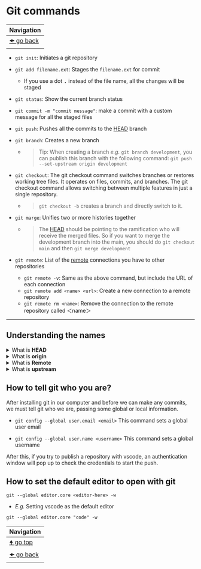 # Git commands

| Navigation                 |
| -------------------------- |
| [🠜 go back](../readme.md) |

- `git init`: Initiates a git repository

- `git add filename.ext`: Stages the `filename.ext` for commit
  - If you use a dot <kbd>.</kbd> instead of the file name, all the changes will be staged

- `git status`: Show the current branch status

- `git commit -m "commit message"`: make a commit with a custom message for all the staged files

- `git push`: Pushes all the commits to the [HEAD](#head) branch

- `git branch`: Creates a new branch

  - > Tip: When creating a branch _e.g._ `git branch development`, you can publish this branch with the following command: `git push --set-upstream origin development`

- `git checkout`: The git checkout command switches branches or restores working tree files. It operates on files, commits, and branches. The git checkout command allows switching between multiple features in just a single repository.
  - > `git checkout -b` creates a branch and directly switch to it.

- `git marge`: Unifies two or more histories together
  - > The [HEAD](#head) should be pointing to the ramification who will receive the merged files. So if you want to merge the development branch into the main, you should do `git checkout main` and then `git merge development`

- `git remote`: List of the [remote](#remote) connections you have to other repositories
  - `git remote -v`: Same as the above command, but include the URL of each connection
  - `git remote add <name> <url>`: Create a new connection to a remote repository
  - `git remote rm <name>`: Remove the connection to the remote repository called ＜name＞

---

## Understanding the names

<details id="head">
<summary>What is <b>HEAD</b></summary>
You can imagine the HEAD as an arrow in a git graph, something like a pointer when you are programming in a low-level language like assembly. The arrow will point to the currently selected branch, thus HEAD means where we are in the project at the moment.
</details>

<details id="origin">
<summary>What is <b>origin</b></summary>
Origin is an alias for the remote repository that the project was originally cloned from.
</details>

<details id="remote">
<summary>What is <b>Remote</b></summary>
The git remote command lets you create, view, and delete connections to other repositories. Remote connections are more like bookmarks rather than direct links inside other repositories. Instead of providing real-time access to another repository, they serve as convenient names that can be used to reference a not-so-convenient URL.
See more <a href="https://www.atlassian.com/git/tutorials/syncing" rel="noopener" target="_blank">in Bitbucket</a>.
</details>

<details id="upstream">
<summary>What is <b>upstream</b></summary>
Upstream refers to the original repo or a branch. For example, when you clone from Github, the remote Github repo is upstream for the cloned local copy.
</details>

## How to tell git who you are?

After installing git in our computer and before we can make any commits, we must tell git who we are, passing some global or local information.

- `git config --global user.email <email>` This command sets a global user email

- `git config --global user.name <username>` This command sets a global username

After this, if you try to publish a repository with vscode, an authentication window will pop up to check the credentials to start the push.

## How to set the default editor to open with git

```git
git --global editor.core <editor-here> -w
```

- _E.g._ Setting vscode as the default editor

```git
git --global editor.core "code" -w
```

| Navigation                 |
| -------------------------- |
| [🠝 go top](#git-commands) |
| [🠜 go back](../readme.md) |
